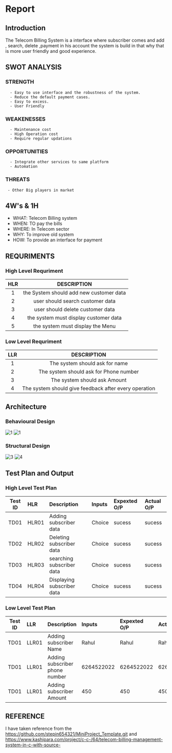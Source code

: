 
# Report

## Introduction

  The Telecom Billing System is a interface where subscriber comes and add , search, delete ,payment in his account 
  the system is build in that why that is more user friendly and good experience.
  
  
## SWOT ANALYSIS

  ### STRENGTH
      - Easy to use interface and the robustness of the system.
      - Reduce the default payment cases.
      - Easy to excess.
      - User Friendly
  ### WEAKENESSES
      - Maintenance cost
      - High Operation cost
      - Require regular updations
  ### OPPORTUNITIES
      - Integrate other services to same platform
      - Automation
  ### THREATS
     - Other Big players in market


## 4W's & 1H

   - WHAT: Telecom Billing system
   - WHEN: TO pay the bills
   - WHERE: In Telecom sector
   - WHY: To improve old system
   - HOW: To provide an interface for payment


## REQURIMENTS
   
   ### High Level Requriment 
   
   | HLR |DESCRIPTION|
   |:----:|:--------------------------------------------------:|
   |1|the System should add new customer data|
   |2|user should search customer data|
   |3|user should delete customer data|
   |4|the system must display customer data|
   |5|the system must display the Menu|
   
   ### Low Level Requriment
   
   | LLR |DESCRIPTION|
   |:----:|:--------------------------------------------------:|
   |1|The system should ask for name|
   |2|The system should ask for Phone number|
   |3|The system should ask Amount |
   |4|The system should give feedback after every operation|

## Architecture

### Behavioural Design
![1](https://user-images.githubusercontent.com/57553580/153542241-4ff59d35-820b-4cf9-83db-92aeba5ebdec.jpg)
![1](https://user-images.githubusercontent.com/57553580/153542246-a061917d-92f7-4dcd-b86b-5cfc667c59fb.jpg)

### Structural Design
![3](https://user-images.githubusercontent.com/57553580/153542307-cce62d15-db4e-4abc-b435-2bb8f93719e0.jpg)
![4](https://user-images.githubusercontent.com/57553580/153542314-8f84c8ca-4eb4-4134-b3f3-545aada2a0d3.jpg)

## Test Plan and Output

### High Level Test Plan

|Test ID |HLR|Description|Inputs|Expexted O/P| Actual O/P|
|:-------:|:--------|:------------------------------------|:---------|:-----------|:-----------|
|TD01|HLR01|Adding subscriber data|Choice|sucess|sucess|
|TD02|HLR02|Deleting subscriber data|Choice|sucess|sucess|
|TD03|HLR03|searching subscriber data|Choice|sucess|sucess|
|TD04|HLR04|Displaying subscriber data|Choice|sucess|sucess|

### Low Level Test Plan

|Test ID |LLR|Description|Inputs|Expexted O/P| Actual O/P|
|:-------:|:--------|:------------------------------------|:---------|:-----------|:-----------|
|TD01|LLR01|Adding subscriber Name|Rahul|Rahul|Rahul|
|TD01|LLR01|Adding subscriber phone number|6264522022 |6264522022|6264522022|
|TD01|LLR01|Adding subscriber Amount|450|450|450|

## REFERENCE

 I have taken reference from the https://github.com/stepin654321/MiniProject_Template.git
 and https://www.kashipara.com/project/c-c-/64/telecom-billing-management-system-in-c-with-source-

